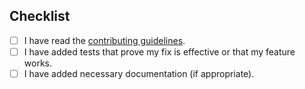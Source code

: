 ## Checklist

- [ ] I have read the [contributing guidelines](CONTRIBUTING.md).
- [ ] I have added tests that prove my fix is effective or that my feature works.
- [ ] I have added necessary documentation (if appropriate).